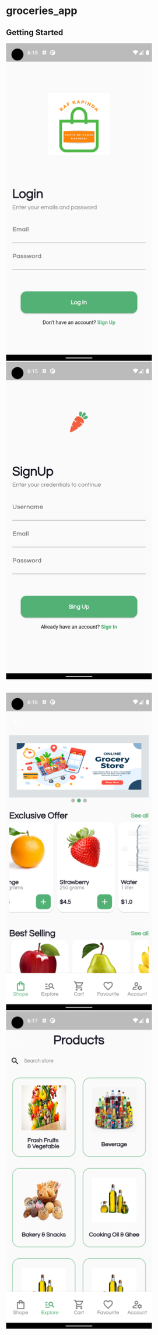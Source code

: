 # groceries_app






## Getting Started

<div>
    <img src="assets/app_ss/login.png" alt="Login" width="400"/>
      <br/>
    <img src="assets/app_ss/signUp.png" alt="Signup" width="400"/>
</div>
  <br/>
    <br/>
<div>
    <img src="assets/app_ss/home.png" alt="Home" width="400"/>
    <img src="assets/app_ss/category.png" alt="Category" width="400"/>
</div>



